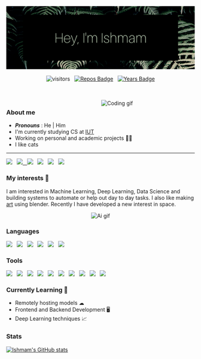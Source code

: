 <div align="center">
  <img src="https://github.com/ishmamt/ishmamt/blob/main/Hey%2C%20I'm%20Ishmam.png" alt="Coding gif" width="700">

  <br>
  
  ![visitors](https://visitor-badge.glitch.me/badge?page_id=ishmamt.visitor-badge) &nbsp;
  [![Repos Badge](https://badges.pufler.dev/repos/ishmamt)](https://badges.pufler.dev) &nbsp;
  [![Years Badge](https://badges.pufler.dev/years/ishmamt)](https://badges.pufler.dev)

</div>
<br>
<br>

<img src="https://media.giphy.com/media/iIqmM5tTjmpOB9mpbn/giphy.gif" alt="Coding gif" width="250" align="right">

### About me
- ***Pronouns*** : He | Him
- I'm currently studying CS at [IUT](https://www.iutoic-dhaka.edu "Islamic University of Technology")
- Working on personal and academic projects 👨‍💻
- I like cats
---
[<img src="https://seeklogo.com/images/H/hashnode-logo-B114767E70-seeklogo.com.png" width="3.5%"/>](https://ishmamtashdeed.hashnode.dev/) &nbsp;
<a href="mailto:ishmam.tashdeed13@gmail.com"> <img src="https://seeklogo.com/images/G/gmail-logo-B9EE8C51F1-seeklogo.com.png" width="3.5%"/> &nbsp;
[<img src="https://seeklogo.com/images/L/linkedin-in-icon-logo-2E34704F04-seeklogo.com.png" width="3.5%"/>](https://www.linkedin.com/in/ishmam-tashdeed-17b05720b/) &nbsp;
[<img src="https://seeklogo.com/images/T/twitter-2012-positive-logo-916EDF1309-seeklogo.com.png" width="3.5%"/>](https://twitter.com/ishmamtashdeed) &nbsp;
[<img src="https://seeklogo.com/images/R/reddit-logo-8ABF8F5F2B-seeklogo.com.png" width="3.5%"/>](https://www.reddit.com/user/ishmamtashdeed) &nbsp;
[<img src="https://seeklogo.com/images/A/artstation-logo-5765B1C358-seeklogo.com.png" width="3.5%"/>](https://sed_cat.artstation.com/)

### My interests 💜
I am interested in Machine Learning, Deep Learning, Data Science and building systems to automate or help out day to day tasks. I also like making [art](https://sed_cat.artstation.com/ "ArtStation") using blender. Recently I have developed a new interest in space.

<div align="center">
  <img src="https://media.giphy.com/media/2jMtpIi8mhE8ctiMtK/giphy.gif" alt="Ai gif" width="350">
</div>

### Languages
<img height="40" src="https://seeklogo.com/images/P/python-logo-A32636CAA3-seeklogo.com.png"> &nbsp;
<img height="40" src="https://seeklogo.com/images/C/c-logo-43CE78FF9C-seeklogo.com.png"> &nbsp;
<img height="40" src="https://seeklogo.com/images/C/c-programming-language-logo-9B32D017B1-seeklogo.com.png"> &nbsp;
<img height="40" src="https://seeklogo.com/images/J/java-logo-7833D1D21A-seeklogo.com.png"> &nbsp;
<img height="40" src="https://seeklogo.com/images/H/html5-with-wordmark-color-logo-4259B7F24F-seeklogo.com.png"> &nbsp;
<img height="40" src="https://seeklogo.com/images/J/javascript-js-logo-2949701702-seeklogo.com.png">

### Tools
<img height="30" src="https://seeklogo.com/images/S/scikit-learn-logo-8766D07E2E-seeklogo.com.png"> &nbsp;
<img height="40" src="https://seeklogo.com/images/T/tensorflow-logo-02FCED4F98-seeklogo.com.png"> &nbsp;
<img height="40" src="https://seeklogo.com/images/J/jupyter-logo-A91705F539-seeklogo.com.png"> &nbsp;
<img height="40" src="https://seeklogo.com/images/G/git-logo-CD8D6F1C09-seeklogo.com.png"> &nbsp;
<img height="40" src="https://seeklogo.com/images/G/github-logo-5F384D0265-seeklogo.com.png"> &nbsp;
<img height="40" src="https://seeklogo.com/images/B/blender-logo-91B66CA31F-seeklogo.com.png"> &nbsp;
<img height="40" src="https://seeklogo.com/images/F/flask-logo-44C507ABB7-seeklogo.com.png"> &nbsp;
<img height="40" src="https://seeklogo.com/images/S/sublime-text-logo-C2736A0B50-seeklogo.com.png"> &nbsp;
<img height="40" src="https://seeklogo.com/images/S/sqlite-logo-5E9F462E6A-seeklogo.com.png"> &nbsp;
<img height="40" src="https://seeklogo.com/images/M/MySQL-logo-F6FF285A58-seeklogo.com.png"> &nbsp;

### Currently Learning 📝
- Remotely hosting models ☁
- Frontend and Backend Development 🖥
- Deep Learning techniques 📈

### Stats
[![Ishmam's GitHub stats](https://github-readme-stats.vercel.app/api?username=ishmamt&count_private=true&show_icons=true&theme=tokyonight)](https://github.com/anuraghazra/github-readme-stats)
